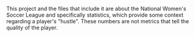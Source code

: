 This project and the files that include it are about the National Women's Soccer League and specifically statistics, which provide some context regarding a player's "hustle". These numbers are not metrics that tell the quality of the player. 
